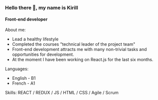 ### Hello there 👋, my name is Kirill
#### Front-end developer

About me:

- Lead a healthy lifestyle
- Completed the courses "technical leader of the project team"
- Front-end development attracts me with many non-trivial tasks and opportunities for
development.
- At the moment I have been working on React.js for the last six months.

Languages:
- English - B1
- French - A1


Skills:  REACT / REDUX / JS / HTML / CSS / Agile / Scrum
